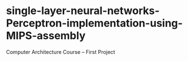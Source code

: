 # single-layer-neural-networks-Perceptron-implementation-using-MIPS-assembly
Computer Architecture Course  – First Project
